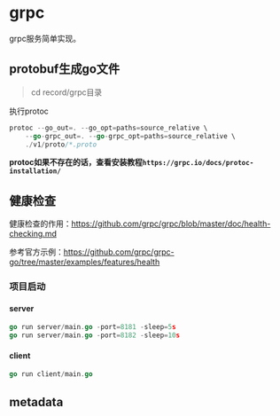 # grpc
grpc服务简单实现。

## protobuf生成go文件
>cd record/grpc目录

执行protoc
```go
protoc --go_out=. --go_opt=paths=source_relative \                                                                                                                      ✔  11:07:53 AM  
    --go-grpc_out=. --go-grpc_opt=paths=source_relative \
    ./v1/proto/*.proto
```
**protoc如果不存在的话，查看安装教程`https://grpc.io/docs/protoc-installation/`**

## 健康检查

健康检查的作用：https://github.com/grpc/grpc/blob/master/doc/health-checking.md

参考官方示例：https://github.com/grpc/grpc-go/tree/master/examples/features/health

### 项目启动
#### server
```go
go run server/main.go -port=8181 -sleep=5s
go run server/main.go -port=8182 -sleep=10s
```
#### client
```go
go run client/main.go
```

## metadata